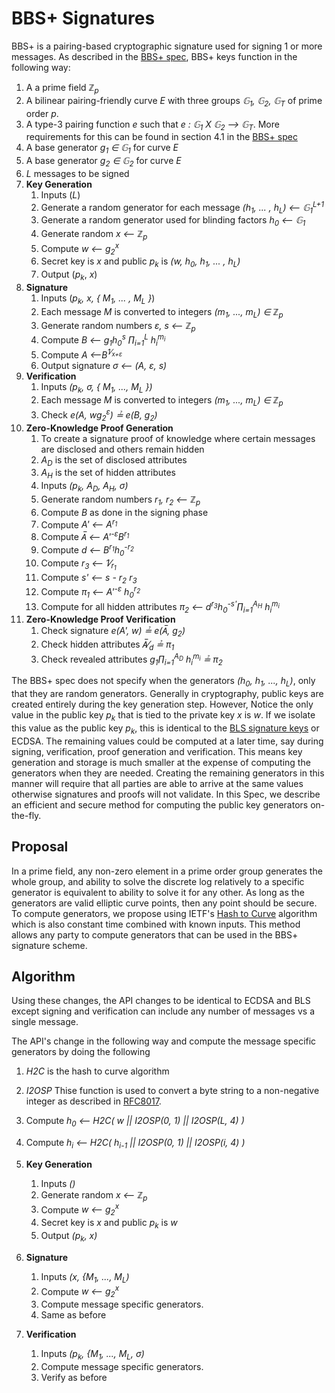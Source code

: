# BBS+ Signatures

BBS+ is a pairing-based cryptographic signature used for signing 1 or more messages. As described in the [BBS+ spec](https://eprint.iacr.org/2016/663.pdf),
BBS+ keys function in the following way:

1. A a prime field *&integers;<sub>p</sub>*
1. A bilinear pairing-friendly curve *E* with three groups *&#x1D53E;<sub>1</sub>, &#x1D53E;<sub>2</sub>, &#x1D53E;<sub>T</sub>* of prime order *p*.
1. A type-3 pairing function *e* such that *e :  &#x1D53E;<sub>1</sub> X &#x1D53E;<sub>2</sub> &xrarr; &#x1D53E;<sub>T</sub>*.  More requirements for this can be found in section 4.1 in the [BBS+ spec](https://eprint.iacr.org/2016/663.pdf)
1. A base generator *g<sub>1</sub> &isin; &#x1D53E;<sub>1</sub>* for curve *E*
1. A base generator *g<sub>2</sub> &isin; &#x1D53E;<sub>2</sub>* for curve *E*
1. *L* messages to be signed
1. **Key Generation**
    1. Inputs (*L*)
    1. Generate a random generator for each message *(h<sub>1</sub>, ... , h<sub>L</sub>) &xlarr; &#x1D53E;<sub>1</sub><sup>L+1</sup>*
    1. Generate a random generator used for blinding factors *h<sub>0</sub> &xlarr; &#x1D53E;<sub>1</sub>*
    1. Generate random *x &xlarr; &integers;<sub>p</sub>*
    1. Compute *w &xlarr; g<sub>2</sub><sup>x</sup>*
    1. Secret key is *x* and public *p<sub>k</sub>* is *(w, h<sub>0</sub>, h<sub>1</sub>, ... , h<sub>L</sub>)*
    1. Output (*p<sub>k</sub>*, *x*)
1. **Signature**
    1. Inputs (*p<sub>k</sub>, x, { M<sub>1</sub>, ... , M<sub>L</sub> }*)
    1. Each message *M* is converted to integers *(m<sub>1</sub>, ..., m<sub>L</sub>) &isin; &integers;<sub>p</sub>*
    1. Generate random numbers *&epsi;, s &xlarr; &integers;<sub>p</sub>*
    1. Compute *B &xlarr; g<sub>1</sub>h<sub>0</sub><sup>s</sup> &prod;<sub>i=1</sub><sup>L</sup> h<sub>i</sub><sup>m<sub>i</sub></sup>*
    1. Compute *A &xlarr;B<sup>1&frasl;<sub>x+&epsi;</sub></sup>*
    1. Output signature *&sigma; &xlarr; (A, &epsi;, s)*
1. **Verification**
    1. Inputs *(p<sub>k</sub>, &sigma;, { M<sub>1</sub>, ..., M<sub>L</sub> })*
    1. Each message *M* is converted to integers *(m<sub>1</sub>, ..., m<sub>L</sub>) &isin; &integers;<sub>p</sub>*
    1. Check *e(A, wg<sub>2</sub><sup>&epsi;</sup>) &#x225f; e(B, g<sub>2</sub>)*
1. **Zero-Knowledge Proof Generation**
    1. To create a signature proof of knowledge where certain messages are disclosed and others remain hidden
    1. *A<sub>D</sub>* is the set of disclosed attributes
    1. *A<sub>H</sub>* is the set of hidden attributes
    1. Inputs *(p<sub>k</sub>, A<sub>D</sub>, A<sub>H</sub>, &sigma;)*
    1. Generate random numbers *r<sub>1</sub>, r<sub>2</sub> &xlarr; &integers;<sub>p</sub>*
    1. Compute *B* as done in the signing phase
    1. Compute *A' &xlarr; A<sup>r<sub>1</sub></sup>*
    1. Compute *A&#773; &xlarr; A'<sup>-&epsi;</sup>B<sup>r<sub>1</sub></sup>*
    1. Compute *d &xlarr; B<sup>r<sub>1</sub></sup>h<sub>0</sub><sup>-r<sub>2</sub></sup>*
    1. Compute *r<sub>3</sub> &xlarr; 1&frasl;<sub>r<sub>1</sub></sub>*
    1. Compute *s' &xlarr; s - r<sub>2</sub> r<sub>3</sub>*
    1. Compute *&pi;<sub>1</sub> &xlarr; A'<sup>-&epsi;</sup> h<sub>0</sub><sup>r<sub>2</sub></sup>*
    1. Compute for all hidden attributes *&pi;<sub>2</sub> &xlarr; d<sup>r<sub>3</sub></sup>h<sub>0</sub><sup>-s'</sup>&prod;<sub>i=1</sub><sup>A<sub>H</sub></sup> h<sub>i</sub><sup>m<sub>i</sub></sup>*
1. **Zero-Knowledge Proof Verification**
    1. Check signature *e(A', w) &#x225f; e(A&#773;, g<sub>2</sub>)*
    1. Check hidden attributes *A&#773;&frasl;<sub>d</sub> &#x225f; &pi;<sub>1</sub>*
    1. Check revealed attributes *g<sub>1</sub>&prod;<sub>i=1</sub><sup>A<sub>D</sub></sup> h<sub>i</sub><sup>m<sub>i</sub></sup> &#x225f; &pi;<sub>2</sub>*

The BBS+ spec does not specify when the generators *(h<sub>0</sub>, h<sub>1</sub>, ..., h<sub>L</sub>)*,
only that they are random generators. Generally in cryptography, public keys are created entirely during the key generation step. However,
Notice the only value in the public key *p<sub>k</sub>* that is tied to the private key *x* is *w*. 
If we isolate this value as the public key *p<sub>k</sub>*, this is identical to the [BLS signature keys](https://crypto.stanford.edu/~dabo/pubs/papers/BLSmultisig.html) or ECDSA. 
The remaining values could be computed at a later time, say during signing, verification, proof generation and verification.
This means key generation and storage is much smaller at the expense of computing the generators when they are needed.
Creating the remaining generators in this manner will require that all parties are able to arrive at the same values
otherwise signatures and proofs will not validate. In this Spec, we describe an efficient and secure method for
computing the public key generators on-the-fly.

## Proposal

In a prime field, any non-zero element in a prime order group generates the whole group, and ability to solve the discrete log relatively to a specific generator is equivalent to ability to solve it for any other.
As long as the generators are valid elliptic curve points, then any point should be secure. To compute generators,
we propose using IETF's [Hash to Curve](https://datatracker.ietf.org/doc/draft-irtf-cfrg-hash-to-curve/?include_text=1) algorithm which is also constant time combined with known inputs.
This method allows any party to compute generators that can be used in the BBS+ signature scheme.

## Algorithm

Using these changes, the API changes to be identical to ECDSA and BLS except signing and verification can include any number of messages vs a single message.

The API's change in the following way and compute the message specific generators by doing the following

1. *H2C* is the hash to curve algorithm
1. *I2OSP* Thise function is used to convert a byte string to a non-negative integer as described in [RFC8017](https://tools.ietf.org/html/rfc8017).
1. Compute *h<sub>0</sub> &xlarr; H2C( w || I2OSP(0, 1) || I2OSP(L, 4) )*
1. Compute *h<sub>i</sub> &xlarr; H2C( h<sub>i-1</sub> || I2OSP(0, 1) || I2OSP(i, 4) )*

1. **Key Generation**
    1. Inputs *()*
    1. Generate random *x &xlarr; &integers;<sub>p</sub>*
    1. Compute *w &xlarr; g<sub>2</sub><sup>x</sup>*
    1. Secret key is *x* and public *p<sub>k</sub>* is *w*
    1. Output *(p<sub>k</sub>, x)*
1. **Signature**
    1. Inputs *(x, \{M<sub>1</sub>, ..., M<sub>L</sub>)*
    1. Compute *w &xlarr; g<sub>2</sub><sup>x</sup>* 
    1. Compute message specific generators.
    1. Same as before
1. **Verification**
    1. Inputs *(p<sub>k</sub>, \{M<sub>1</sub>, ..., M<sub>L</sub>, &sigma;)*
    1. Compute message specific generators.
    1. Verify as before

